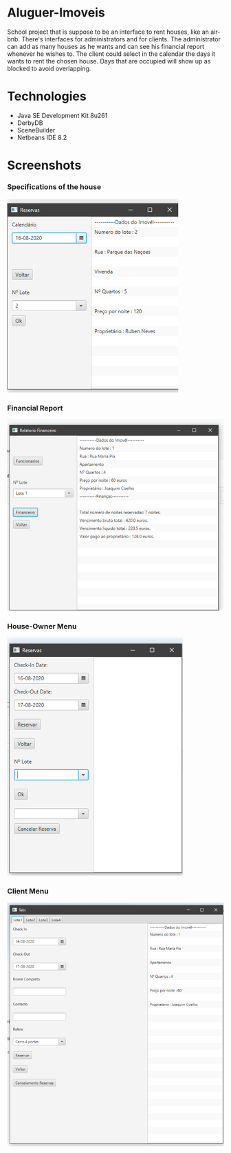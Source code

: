 # Aluguer-Imoveis
School project that is suppose to be an interface to rent houses, like an air-bnb. There's interfaces for administrators and for clients. The administrator can add as many houses as he wants and can see his financial report whenever he wishes to. The client could select in the calendar the days it wants to rent the chosen house. Days that are occupied will show up as blocked to avoid overlapping. 
# Technologies
- Java SE Development Kit 8u261
- DerbyDB
- SceneBuilder
- Netbeans IDE 8.2
# Screenshots
### Specifications of the house
![My image](https://github.com/MiguelCorre/MiguelCorre.github.io/blob/master/2020-08-16%20(4).png)
### Financial Report
![My image](https://github.com/MiguelCorre/MiguelCorre.github.io/blob/master/2020-08-16%20(5).png)
### House-Owner Menu
![My image](https://github.com/MiguelCorre/MiguelCorre.github.io/blob/master/2020-08-16%20(7).png)
### Client Menu
![My image](https://github.com/MiguelCorre/MiguelCorre.github.io/blob/master/2020-08-16%20(9).png)
